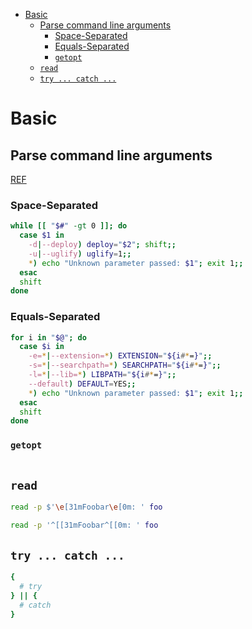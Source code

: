 - [Basic](#basic)
  - [Parse command line arguments](#parse-command-line-arguments)
    - [Space-Separated](#space-separated)
    - [Equals-Separated](#equals-separated)
    - [`getopt`](#getopt)
  - [`read`](#read)
  - [`try ... catch ...`](#try--catch-)
# Basic

## Parse command line arguments

[REF](https://stackoverflow.com/questions/192249/how-do-i-parse-command-line-arguments-in-bash?page=1&tab=votes#tab-top)

### Space-Separated

```sh
while [[ "$#" -gt 0 ]]; do
  case $1 in
    -d|--deploy) deploy="$2"; shift;;
    -u|--uglify) uglify=1;;
    *) echo "Unknown parameter passed: $1"; exit 1;;
  esac
  shift
done
```

### Equals-Separated

```sh
for i in "$@"; do
  case $i in
    -e=*|--extension=*) EXTENSION="${i#*=}";;
    -s=*|--searchpath=*) SEARCHPATH="${i#*=}";;
    -l=*|--lib=*) LIBPATH="${i#*=}";;
    --default) DEFAULT=YES;;
    *) echo "Unknown parameter passed: $1"; exit 1;;
  esac
  shift
done
```

### `getopt`

```sh

```


## `read`

```sh
read -p $'\e[31mFoobar\e[0m: ' foo
```

```sh
read -p '^[[31mFoobar^[[0m: ' foo
```

## `try ... catch ...`

```sh
{
  # try
} || {
  # catch
}
```
